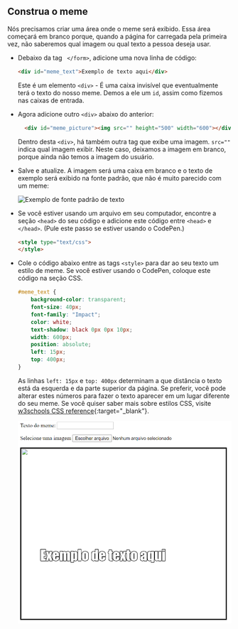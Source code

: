 ## Construa o meme

Nós precisamos criar uma área onde o meme será exibido. Essa área começará em branco porque, quando a página for carregada pela primeira vez, não saberemos qual imagem ou qual texto a pessoa deseja usar.

- Debaixo da tag ` </form>`, adicione uma nova linha de código:

  ```html
  <div id="meme_text">Exemplo de texto aqui</div>
  ```

  Este é um elemento `<div>` - É uma caixa invisível que eventualmente terá o texto do nosso meme. Demos a ele um `id`, assim como fizemos nas caixas de entrada.

- Agora adicione outro `<div>` abaixo do anterior:

  ```html
    <div id="meme_picture"><img src="" height="500" width="600"></div>
    ```

    Dentro desta `<div>`, há também outra tag que exibe uma imagem. `src=""` indica qual imagem exibir. Neste caso, deixamos a imagem em branco, porque ainda não temos a imagem do usuário.

- Salve e atualize. A imagem será uma caixa em branco e o texto de exemplo será exibido na fonte padrão, que não é muito parecido com um meme:

    ![Exemplo de fonte padrão de texto](images/example-text-default.png)

- Se você estiver usando um arquivo em seu computador, encontre a seção `<head>` do seu código e adicione este código entre `<head>` e `</head>`. (Pule este passo se estiver usando o CodePen.)

  ```html
  <style type="text/css">
  </style>
  ```

- Cole o código abaixo entre as tags `<style>` para dar ao seu texto um estilo de meme. Se você estiver usando o CodePen, coloque este código na seção CSS.

    ```css
    #meme_text {
        background-color: transparent;
        font-size: 40px;
        font-family: "Impact";
        color: white;
        text-shadow: black 0px 0px 10px;
        width: 600px;
        position: absolute;
        left: 15px;
        top: 400px;
    }
    ```

  As linhas `left: 15px` e `top: 400px` determinam a que distância o texto está da esquerda e da parte superior da página. Se preferir, você pode alterar estes números para fazer o texto aparecer em um lugar diferente do seu meme. Se você quiser saber mais sobre estilos CSS, visite [w3schools CSS reference](http://www.w3schools.com/CSSref/){:target="_blank"}.

  ![Exemplo de texto no meme](images/example-text-memey.png)
